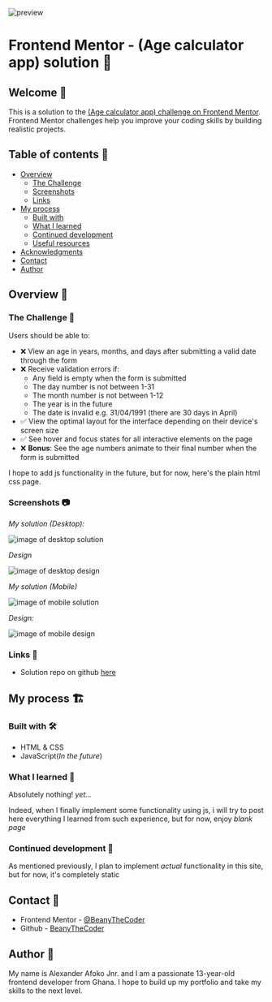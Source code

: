 ![preview](design/desktop-preview.jpg)

# Frontend Mentor - (Age calculator app) solution 🚀

## Welcome 👋

This is a solution to the [(Age calculator app) challenge on Frontend Mentor](https://www.frontendmentor.io/challenges/age-calculator-app-dF9DFFpj-Q/hub). Frontend Mentor challenges help you improve your coding skills by building realistic projects.

## Table of contents 📑

- [Overview](#overview-🌟)
  - [The Challenge](#the-challenge-🧪)
  - [Screenshots](#screenshots-📷)
  - [Links](#links-🔗)
- [My process](#my-process-🏗️)
  - [Built with](#built-with-🛠️)
  - [What I learned](#what-i-learned-🧠)
  - [Continued development](#continued-development-🚀)
  - [Useful resources](#useful-resources-📚)
- [Acknowledgments](#acknowledgments-🙏)
- [Contact](#contact-📧)
- [Author](#author-👤)

## Overview 🌟

### The Challenge 🧪

Users should be able to:

- ❌ View an age in years, months, and days after submitting a valid date through the form
- ❌ Receive validation errors if:
  - Any field is empty when the form is submitted
  - The day number is not between 1-31
  - The month number is not between 1-12
  - The year is in the future
  - The date is invalid e.g. 31/04/1991 (there are 30 days in April)
- ✅ View the optimal layout for the interface depending on their device's screen size
- ✅ See hover and focus states for all interactive elements on the page
- ❌ **Bonus**: See the age numbers animate to their final number when the form is submitted

I hope to add js functionality in the future, but for now, here's the plain html css page.

### Screenshots 📷

_My solution (Desktop):_

![image of desktop solution](image.png)

_Design_

![image of desktop design](./design/desktop-completed.jpg)

_My solution (Mobile)_

![image of mobile solution](image-1.png)

_Design:_

![image of mobile design](./design/mobile-design.jpg)

### Links 🔗

- Solution repo on github [here](https://github.com/BeanyTheCoder/age-calculator-app-main)

## My process 🏗️

### Built with 🛠️

- HTML & CSS
- JavaScript(_In the future_)

### What I learned 🧠

Absolutely nothing! *yet...*

Indeed, when I finally implement some functionality using js, i will try to post here everything I learned from such experience, but for now, enjoy *blank page*

### Continued development 🚀

As mentioned previously, I plan to implement *actual* functionality in this site, but for now, it's completely static
## Contact 📧

- Frontend Mentor - [@BeanyTheCoder](https://www.frontendmentor.io/profile/BeanyTheCoder)
- Github - [BeanyTheCoder](https://github.com/BeanyTheCoder)

## Author 👤

My name is Alexander Afoko Jnr. and I am a passionate 13-year-old frontend developer from Ghana.
I hope to build up my portfolio and take my skills to the next level.
